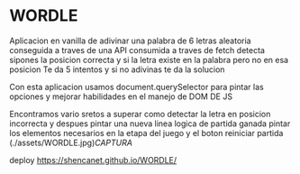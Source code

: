 # WORDLE

Aplicacion en vanilla de adivinar una palabra de 6 letras aleatoria conseguida a traves de una API consumida a traves de fetch
detecta sipones la posicion correcta y si la letra existe en la palabra pero no en esa posicion
Te da 5 intentos y si no adivinas te da la solucion

Con esta aplicacion usamos document.querySelector para pintar las opciones y mejorar habilidades en el manejo de DOM DE JS

Encontramos vario sretos a superar como detectar la letra en posicion incorrecta y despues pintar una nueva linea logica de partida ganada 
pintar los elementos necesarios en la etapa del juego y el boton reiniciar partida 
(./assets/WORDLE.jpg)*CAPTURA*

deploy https://shencanet.github.io/WORDLE/
